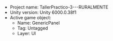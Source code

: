 <!-- UNITY CODE ASSIST INSTRUCTIONS START -->
- Project name: TallerPractico-3---RURALMENTE
- Unity version: Unity 6000.0.38f1
- Active game object:
  - Name: GenericPanel
  - Tag: Untagged
  - Layer: UI
<!-- UNITY CODE ASSIST INSTRUCTIONS END -->